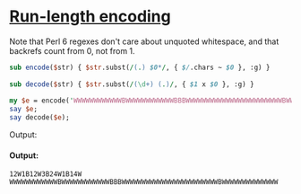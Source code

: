 [1]: https://rosettacode.org/wiki/Run-length_encoding

# [Run-length encoding][1]

Note that Perl 6 regexes don't care about unquoted whitespace, and that backrefs
count from 0, not from 1.

```perl
sub encode($str) { $str.subst(/(.) $0*/, { $/.chars ~ $0 }, :g) }
 
sub decode($str) { $str.subst(/(\d+) (.)/, { $1 x $0 }, :g) }
 
my $e = encode('WWWWWWWWWWWWBWWWWWWWWWWWWBBBWWWWWWWWWWWWWWWWWWWWWWWWBWWWWWWWWWWWWWW');
say $e;
say decode($e);
```


Output:


#### Output:
```
12W1B12W3B24W1B14W 
WWWWWWWWWWWWBWWWWWWWWWWWWBBBWWWWWWWWWWWWWWWWWWWWWWWWBWWWWWWWWWWWWWW
```